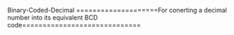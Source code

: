Binary-Coded-Decimal
====================For conerting a decimal number into its equivalent BCD code=============================
